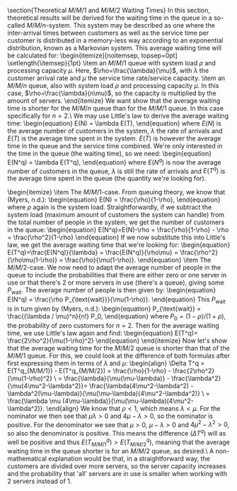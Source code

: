 \section{Theoretical $M/M/1$ and $M/M/2$ Waiting Times}
In this section, theoretical results will be derived for the waiting time in the queue in a so-called $M/M/n$-system. This system may be described as one where the inter-arrival times between customers as well as the service time per customer is distributed in a memory-less way according to an exponential distribution, known as a Markovian system. This average waiting time will be calculated for:
\begin{itemize}[noitemsep, topsep=0pt]
    \setlength{\itemsep}{1pt}
    \item an $M/M/1$ queue with system load $\rho$ and processing capacity $\mu$. Here, $\rho=\frac{\lambda}{\mu}$, with $\lambda$ the customer arrival rate and $\mu$ the service time rate/service capacity. 
    \item an $M/M/n$ queue, also with system load $\rho$ and processing capacity $\mu$. In this case, $\rho=\frac{\lambda}{n\mu}$, so the capacity is multiplied by the amount of servers.
\end{itemize}
We want show that the average waiting time is shorter for the $M/M/n$ queue than for the $M/M/1$ queue. In this case specifically for $n=2$.\\
We may use Little's law to derive the average waiting time:
\begin{equation}
    E(N) = \lambda E(T),
\end{equation}
where $E(N)$ is the average number of customers in the system, $\lambda$ the rate of arrivals and $E(T)$ is the average time spent in the system. $E(T)$ is however the average time in the queue and the service time combined. We're only interested in the time in the queue (the waiting time), so we need:
\begin{equation}
    E(N^q) = \lambda E(T^q),
\end{equation}
where $E(N^q)$ is now the average number of customers in the queue, $\lambda$ is still the rate of arrivals and $E(T^q)$ is the average time spent in the queue (the quantity we're looking for).


\begin{itemize}
    \item 
The $M/M/1$-case. From queuing theory, we know that (Myers, n.d.):
\begin{equation}
    E(N) = \frac{\rho}{1-\rho},
\end{equation}
where $\rho$ again is the system load. Straightforwardly, if we subtract the system load (maximum amount of customers the system can handle) from the total number of people in the system, we get the number of customers in the queue: 
\begin{equation}
    E(N^q)=E(N)-\rho = \frac{\rho}{1-\rho} - \rho = \frac{\rho^2}{1-\rho}
\end{equation}
If we now substitute this into Little's law, we get the average waiting time that we're looking for:
\begin{equation}
    E(T^q)=\frac{E(N^q)}{\lambda} = \frac{E(N^q)}{\rho\mu} = \frac{\rho^2}{\rho\mu(1-\rho)} = \frac{\rho}{\mu(1-\rho)}.
\end{equation}
    \item
The $M/M/2$-case. We now need to adapt the average number of people in the queue to include the probabilities that there are either zero or one server in use or that there's 2 or more servers in use (there's a queue), giving some $P_{\text{wait}}$. The average number of people is then given by:
\begin{equation}
    E(N^q) = \frac{\rho P_{\text{wait}}}{\mu(1-\rho)}.
\end{equation}
This $P_{\text{wait}}$ is in turn given by (Myers, n.d.):
\begin{equation}
    P_{\text{wait}} = \frac{(\lambda / \mu)^n}{n!} P_0,
\end{equation}
where $P_0 =(1-\rho)/(1+\rho)$, the probability of zero customers for $n=2$.
Then for the average waiting time, we use Little's law again and find:
\begin{equation}
    E(T^q)= \frac{2\rho^2}{\mu(1-\rho)^2}
\end{equation}
\end{itemize}
Now let's show that the average waiting time for the $M/M/2$ queue is shorter than that of the $M/M/1$ queue. For this, we could look at the difference of both formulas after first expressing them in terms of $\lambda$ and $\mu$:
\begin{align}
\Delta T^q = E(T^q_{M/M/1}) - E(T^q_{M/M/2}) = \frac{\rho}{1-\rho} - \frac{2\rho^2}{\mu(1-\rho)^2} \\
= \frac{\lambda}{\mu(\mu-\lambda)} - \frac{\lambda^2}{\mu(4\mu^2-\lambda^2)}= \frac{\lambda(4\mu^2-\lambda^2) - \lambda^2(\mu-\lambda)}{\mu(\mu-\lambda)(4\mu^2-\lambda^2)} \\
= \frac{\lambda \mu (4\mu-\lambda)}{\mu(\mu-\lambda)(4\mu^2-\lambda^2)}.
\end{align}
We know that $\rho < 1$, which means $\lambda < \mu$. For the nominator we then see that $\mu\lambda>0$ and $4\mu-\lambda>0$, so the nominator is positive. For the denominator we  see that $\mu>0$, $\mu-\lambda>0$ and $4\mu^2-\lambda^2>0$, so also the denominator is positive. This means the difference ($\Delta T^q$) will as well be positive and thus $E(T^q_{M/M/1}) > E(T^q_{M/M/2})$, meaning that the average waiting time in the queue shorter is for an $M/M/2$ queue, as desired.\\
A non-mathematical explanation would be that, in a straightforward way, the customers are divided over more servers, so the server capacity increases and the probability that 'all' servers are in use is smaller when working with 2 servers instead of 1. 

